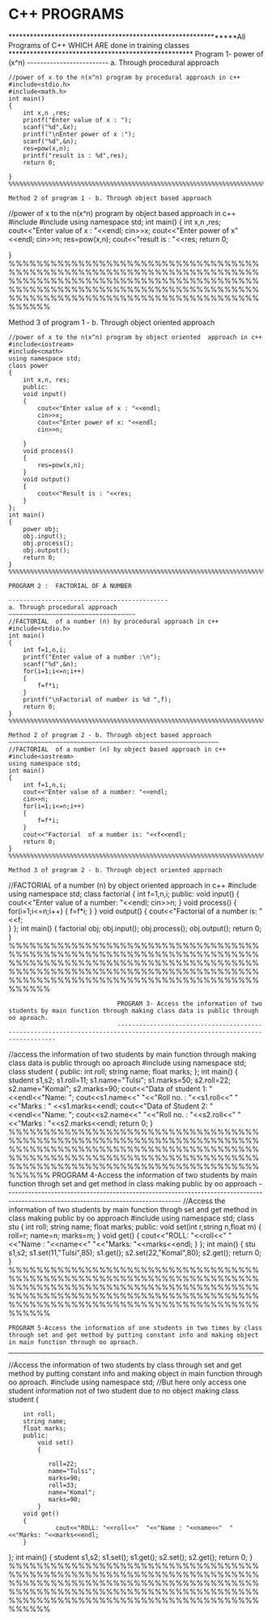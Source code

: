 # C++ PROGRAMS
***************************************************************All Programs of C++ WHICH ARE done in training classes ****************************************************
                                                                    Program 1- power of (x^n)
                                                                    -------------------------
a. Through procedural approach
~~~~~~~~~~~~~~~~~~~~~~~~~~~~~~~~~~~
//power of x to the n(x^n) program by procedural approach in c++
#include<stdio.h>
#include<math.h>
int main()
{
	int x,n ,res;
	printf("Enter value of x : ");
	scanf("%d",&x);
	printf("\nEnter power of x :");
	scanf("%d",&n);
	res=pow(x,n);
	printf("result is : %d",res);
	return 0;
	
}
%%%%%%%%%%%%%%%%%%%%%%%%%%%%%%%%%%%%%%%%%%%%%%%%%%%%%%%%%%%%%%%%%%%%%%%%%%%%%%%%%%%%%%%%%%%%%%%%%%%%%%%%%%%%%%%%%%%%%%%%%%%%%%%%%%%%%%%%%%%%%%%%%%%%%%%%%%%%%%%%%%%%%%%%%%%%%%%%%%%%%%%

Method 2 of program 1 - b. Through object based approach
~~~~~~~~~~~~~~~~~~~~~~~~~~~~~~~~~~~~~~~~~~~~~~~~~~~~~~~~~~
//power of x to the n(x^n) program by object based approach in c++
#include<iostream>
#include<cmath>
using namespace std;
int main()
{
	int x,n ,res;
	cout<<"Enter value of x : "<<endl;
	cin>>x;
	cout<<"Enter power of x"<<endl;
	cin>>n;
	res=pow(x,n);
	cout<<"result is :  "<<res;
	return 0;
	
}
%%%%%%%%%%%%%%%%%%%%%%%%%%%%%%%%%%%%%%%%%%%%%%%%%%%%%%%%%%%%%%%%%%%%%%%%%%%%%%%%%%%%%%%%%%%%%%%%%%%%%%%%%%%%%%%%%%%%%%%%%%%%%%%%%%%%%%%%%%%%%%%%%%%%%%%%%%%%%%%%%%%%%%%%%%%%%%%%%%%%%%%%%%



Method 3 of program 1 - b. Through object oriented approach
~~~~~~~~~~~~~~~~~~~~~~~~~~~~~~~~~~~~~~~~~~~~~~~~~~~~~~~~~~~~~~~
//power of x to the n(x^n) program by object oriented  approach in c++
#include<iostream>
#include<cmath>
using namespace std;
class power
{
	int x,n, res;
	public:
	void input()
	{
		cout<<"Enter value of x : "<<endl;
		cin>>x;
		cout<<"Enter power of x: "<<endl;
		cin>>n;
		
	}
	void process()
	{
		res=pow(x,n);
	}
	void output()
	{
		cout<<"Result is : "<<res;
	}
};
int main()
{
	power obj;
	obj.input();
	obj.process();
	obj.output();
	return 0;
}
%%%%%%%%%%%%%%%%%%%%%%%%%%%%%%%%%%%%%%%%%%%%%%%%%%%%%%%%%%%%%%%%%%%%%%%%%%%%%%%%%%%%%%%%%%%%%%%%%%%%%%%%%%%%%%%%%%%%%%%%%%%%%%%%%%%%%%%%%%%%%%%%%%%%%%%%%%%%%%%%%%%%%%%%%%%%%%%%%%%%%%%%%%
                                                                                PROGRAM 2 :  FACTORIAL OF A NUMBER
                                                                              --------------------------------------------
a. Through procedural approach
~~~~~~~~~~~~~~~~~~~~~~~~~~~~~~~~~~~
//FACTORIAL  of a number (n) by procedural approach in c++
#include<stdio.h>
int main()
{
	int f=1,n,i;
	printf("Enter value of a number :\n");
	scanf("%d",&n);
	for(i=1;i<=n;i++)
	{
		f=f*i;
	}
	printf("\nFactorial of number is %d ",f);
	return 0;
}
%%%%%%%%%%%%%%%%%%%%%%%%%%%%%%%%%%%%%%%%%%%%%%%%%%%%%%%%%%%%%%%%%%%%%%%%%%%%%%%%%%%%%%%%%%%%%%%%%%%%%%%%%%%%%%%%%%%%%%%%%%%%%%%%%%%%%%%%%%%%%%%%%%%%%%%%%%%%%%%%%%%%%%%%%%%%%%%%%%%%%%%%%%

Method 2 of program 2 - b. Through object based approach
~~~~~~~~~~~~~~~~~~~~~~~~~~~~~~~~~~~~~~~~~~~~~~~~~~~~~~~~~~
//FACTORIAL  of a number (n) by object based approach in c++
#include<iostream>
using namespace std;
int main()
{
	int f=1,n,i;
	cout<<"Enter value of a number: "<<endl;
	cin>>n;
	for(i=1;i<=n;i++)
	{
		f=f*i;
	}
	cout<<"Factorial  of a number is: "<<f<<endl;
	return 0;
}
%%%%%%%%%%%%%%%%%%%%%%%%%%%%%%%%%%%%%%%%%%%%%%%%%%%%%%%%%%%%%%%%%%%%%%%%%%%%%%%%%%%%%%%%%%%%%%%%%%%%%%%%%%%%%%%%%%%%%%%%%%%%%%%%%%%%%%%%%%%%%%%%%%%%%%%%%%%%%%%%%%%%%%%%%%%%%%%%%%%%%%%%%%

Method 3 of program 2 - b. Through object oriented approach
~~~~~~~~~~~~~~~~~~~~~~~~~~~~~~~~~~~~~~~~~~~~~~~~~~~~~~~~~~~~~~~
//FACTORIAL  of a number (n) by object oriented approach in c++
#include<iostream>
using namespace std;
class factorial
{
	int f=1,n,i;
	public:
		void input()
		{
			  cout<<"Enter value of a number: "<<endl;
        cin>>n;	
		}
		void process()
		{
				for(i=1;i<=n;i++)
     	{
	     	f=f*i;
      }
		}
		void output()
		{
			  cout<<"Factorial of a number is: "<<f;	
		}
	};
int main()
{
    factorial obj;
    obj.input();
    obj.process();
    obj.output();
	  return 0;
}
%%%%%%%%%%%%%%%%%%%%%%%%%%%%%%%%%%%%%%%%%%%%%%%%%%%%%%%%%%%%%%%%%%%%%%%%%%%%%%%%%%%%%%%%%%%%%%%%%%%%%%%%%%%%%%%%%%%%%%%%%%%%%%%%%%%%%%%%%%%%%%%%%%%%%%%%%%%%%%%%%%%%%%%%%%%%%%%%%%%%%%%%%%

                                  PROGRAM 3- Access the information of two students by main function through making class data is public through oo aproach.
                                  ---------------------------------------------------------------------------------------------------------------------------
//access the information of two students by main function through making class data is public through oo aproach
#include<iostream>
using namespace std;
class student
{
	public:
		int roll;
		string name;
		float marks;
};
int main()
{
	student s1,s2;
	s1.roll=11;
	s1.name="Tulsi";
	s1.marks=50;
	s2.roll=22;
	s2.name="Komal";
	s2.marks=90;
	cout<<"Data of student 1: "<<endl<<"Name:  ";
	cout<<s1.name<<"  "<<"Roll no. : "<<s1.roll<<"  "<<"Marks :  " <<s1.marks<<endl;
	cout<<"Data of Student 2: "<<endl<<"Name:  ";
	cout<<s2.name<<"  "<<"Roll no. : "<<s2.roll<<"  "<<"Marks : "<<s2.marks<<endl;
	return 0;
}
%%%%%%%%%%%%%%%%%%%%%%%%%%%%%%%%%%%%%%%%%%%%%%%%%%%%%%%%%%%%%%%%%%%%%%%%%%%%%%%%%%%%%%%%%%%%%%%%%%%%%%%%%%%%%%%%%%%%%%%%%%%%%%%%%%%%%%%%%%%%%%%%%%%%%%%%%%%%%%%%%%%%%%%%%%%%%%%%%%%%%%%%%%
                          PROGRAM 4-Access the information of two students by main function throgh set and get method in class making public by oo approach
                        ------------------------------------------------------------------------------------------------------------------------------------
//Access the information of two students by main function throgh set and get method in class making public by oo approach
#include<iostream>
using namespace std;
class stu
{
		int roll;
		string name;
		float marks;
		public:
			void set(int r,string n,float m)
			{
				      roll=r;
             	name=n;
            	marks=m;
			}
      void get()
	    {
			   cout<<"ROLL: "<<roll<<"  "<<"Name : "<<name<<"  "<<"Marks: "<<marks<<endl;
      }
};
int main()
{
	stu s1,s2;
	s1.set(11,"Tulsi",85);
	s1.get();
	s2.set(22,"Komal",80);
	s2.get();
  return 0;
}
%%%%%%%%%%%%%%%%%%%%%%%%%%%%%%%%%%%%%%%%%%%%%%%%%%%%%%%%%%%%%%%%%%%%%%%%%%%%%%%%%%%%%%%%%%%%%%%%%%%%%%%%%%%%%%%%%%%%%%%%%%%%%%%%%%%%%%%%%%%%%%%%%%%%%%%%%%%%%%%%%%%%%%%%%%%%%%%%%%%%%%%%%%

    PROGRAM 5-Access the information of one students in two times by class through set and get method by putting constant info and making object in main function through oo aproach. 
  -----------------------------------------------------------------------------------------------------------------------------------------------------------------------------------
//Access the information of two students by class through set and get method by putting constant info and making object in main function through oo aproach.
#include<iostream>
using namespace std;           //But here only access one student information not of two student due to no object making 
class student
{
	
		int roll;
		string name;
		float marks;
		public:
			void set()
			{
			   
	           roll=22;
	           name="Tulsi";
	           marks=90;
	           roll=33;
	           name="Komal";
	           marks=90;
			}
	    void get()
	    {
			     cout<<"ROLL: "<<roll<<"  "<<"Name : "<<name<<"  "<<"Marks: "<<marks<<endl;
     	}
};
int main()
{
   	student s1,s2;
	s1.set();
	s1.get();
	s2.set();
	s2.get();
    return 0;
}    
%%%%%%%%%%%%%%%%%%%%%%%%%%%%%%%%%%%%%%%%%%%%%%%%%%%%%%%%%%%%%%%%%%%%%%%%%%%%%%%%%%%%%%%%%%%%%%%%%%%%%%%%%%%%%%%%%%%%%%%%%%%%%%%%%%%%%%%%%%%%%%%%%%%%%%%%%%%%%%%%%%%%%%%%%%%%%%%%%%%%%%%%%%


